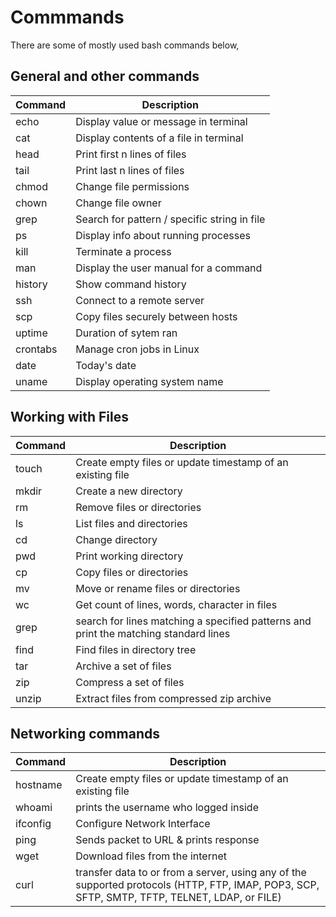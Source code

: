 # Commmands

There are some of mostly used bash commands below,

## General and other commands

| Command | Description |
| --- | ----------- |
| echo | Display value or message in terminal |
| cat | Display contents of a file in terminal |
| head | Print first n lines of files |
| tail | Print last n lines of files |
| chmod | Change file permissions |
| chown | Change file owner |
| grep | Search for pattern / specific string in file |
| ps | Display info about running processes |
| kill | Terminate a process |
| man | Display the user manual for a command |
| history | Show command history |
| ssh | Connect to a remote server |
| scp | Copy files securely between hosts |
| uptime | Duration of sytem ran |
| crontabs | Manage cron jobs in Linux |
| date | Today's date |
| uname | Display operating system name |


## Working with Files 

| Command | Description |
| --- | ----------- |
| touch | Create empty files or update timestamp of an existing file |
| mkdir | Create a new directory |
| rm | Remove files or directories |
| ls | List files and directories |
| cd | Change directory |
| pwd | Print working directory |
| cp | Copy files or directories |
| mv | Move or rename files or directories |
| wc |  Get count of lines, words, character in files |
| grep | search for lines matching a specified patterns and print the matching standard lines |
| find | Find files in directory tree |
| tar | Archive a set of files |
| zip | Compress a set of files |
| unzip | Extract files from compressed zip archive |

## Networking commands

| Command | Description |
| --- | ----------- |
| hostname | Create empty files or update timestamp of an existing file |
| whoami | prints the username who logged inside |
| ifconfig | Configure Network Interface |
| ping | Sends packet to URL & prints response |
| wget | Download files from the internet |
| curl | transfer data to or from a server, using any of the supported protocols (HTTP, FTP, IMAP, POP3, SCP, SFTP, SMTP, TFTP, TELNET, LDAP, or FILE) |








